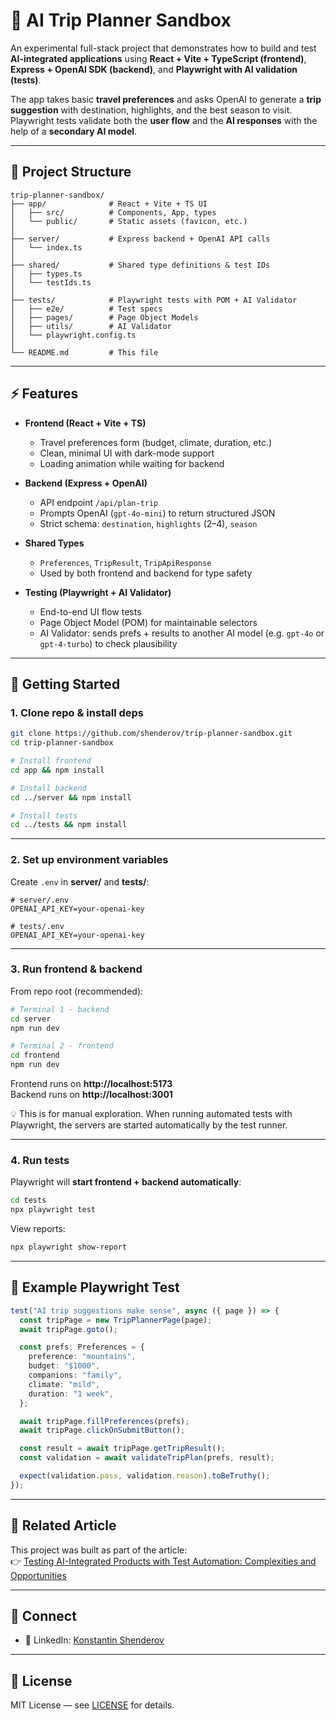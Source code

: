 # 🧳 AI Trip Planner Sandbox

An experimental full-stack project that demonstrates how to build and test **AI-integrated applications** using **React + Vite + TypeScript (frontend)**, **Express + OpenAI SDK (backend)**, and **Playwright with AI validation (tests)**.

The app takes basic **travel preferences** and asks OpenAI to generate a **trip suggestion** with destination, highlights, and the best season to visit.  
Playwright tests validate both the **user flow** and the **AI responses** with the help of a **secondary AI model**.

---

## 📂 Project Structure

```
trip-planner-sandbox/
├── app/              # React + Vite + TS UI
│   ├── src/          # Components, App, types
│   └── public/       # Static assets (favicon, etc.)
│
├── server/           # Express backend + OpenAI API calls
│   └── index.ts
│
├── shared/           # Shared type definitions & test IDs
│   ├── types.ts
│   └── testIds.ts
│
├── tests/            # Playwright tests with POM + AI Validator
│   ├── e2e/          # Test specs
│   ├── pages/        # Page Object Models
│   ├── utils/        # AI Validator
│   └── playwright.config.ts
│
└── README.md         # This file
```

---

## ⚡️ Features

- **Frontend (React + Vite + TS)**  
  - Travel preferences form (budget, climate, duration, etc.)  
  - Clean, minimal UI with dark-mode support  
  - Loading animation while waiting for backend  

- **Backend (Express + OpenAI)**  
  - API endpoint `/api/plan-trip`  
  - Prompts OpenAI (`gpt-4o-mini`) to return structured JSON  
  - Strict schema: `destination`, `highlights` (2–4), `season`  

- **Shared Types**  
  - `Preferences`, `TripResult`, `TripApiResponse`  
  - Used by both frontend and backend for type safety  

- **Testing (Playwright + AI Validator)**  
  - End-to-end UI flow tests  
  - Page Object Model (POM) for maintainable selectors  
  - AI Validator: sends prefs + results to another AI model (e.g. `gpt-4o` or `gpt-4-turbo`) to check plausibility  

---

## 🚀 Getting Started

### 1. Clone repo & install deps
```bash
git clone https://github.com/shenderov/trip-planner-sandbox.git
cd trip-planner-sandbox

# Install frontend
cd app && npm install

# Install backend
cd ../server && npm install

# Install tests
cd ../tests && npm install
```

---

### 2. Set up environment variables
Create `.env` in **server/** and **tests/**:

```env
# server/.env
OPENAI_API_KEY=your-openai-key

# tests/.env
OPENAI_API_KEY=your-openai-key
```

---

### 3. Run frontend & backend
From repo root (recommended):
```bash
# Terminal 1 - backend
cd server
npm run dev

# Terminal 2 - frontend
cd frontend
npm run dev
```

Frontend runs on **http://localhost:5173**  
Backend runs on **http://localhost:3001**

💡 This is for manual exploration. When running automated tests with Playwright, the servers are started automatically by the test runner.

---

### 4. Run tests
Playwright will **start frontend + backend automatically**:

```bash
cd tests
npx playwright test
```

View reports:
```bash
npx playwright show-report
```

---

## 🧪 Example Playwright Test

```ts
test("AI trip suggestions make sense", async ({ page }) => {
  const tripPage = new TripPlannerPage(page);
  await tripPage.goto();

  const prefs: Preferences = {
    preference: "mountains",
    budget: "$1000",
    companions: "family",
    climate: "mild",
    duration: "1 week",
  };

  await tripPage.fillPreferences(prefs);
  await tripPage.clickOnSubmitButton();

  const result = await tripPage.getTripResult();
  const validation = await validateTripPlan(prefs, result);

  expect(validation.pass, validation.reason).toBeTruthy();
});
```

---

## 📖 Related Article

This project was built as part of the article:  
👉 [Testing AI-Integrated Products with Test Automation: Complexities and Opportunities](https://shenderov.hashnode.dev/testing-ai-integrated-products-with-test-automation-complexities-and-opportunities)

---

## 🔗 Connect
- 💼 LinkedIn: [Konstantin Shenderov](https://linkedin.com/in/shenderov)  

---

## 📝 License

MIT License — see [LICENSE](LICENSE) for details.  
